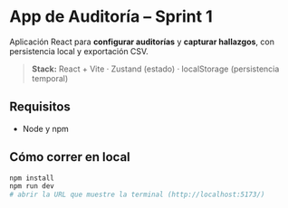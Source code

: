 # App de Auditoría – Sprint 1

Aplicación React para **configurar auditorías** y **capturar hallazgos**, con persistencia local y exportación CSV.

> **Stack:** React + Vite · Zustand (estado) · localStorage (persistencia temporal)

## Requisitos
- Node y npm

## Cómo correr en local
```bash
npm install
npm run dev
# abrir la URL que muestre la terminal (http://localhost:5173/)
